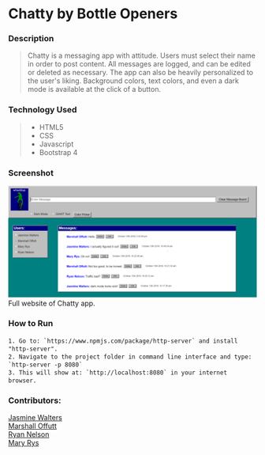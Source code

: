 # Chatty by Bottle Openers

### Description 
>Chatty is a messaging app with attitude.
>Users must select their name in order to post content.
>All messages are logged, and can be edited or deleted as necessary.
>The app can also be heavily personalized to the user's liking. Background colors, text colors, and even a dark mode is available at the click of a button.

### Technology Used
> * HTML5
> * CSS
> * Javascript
> * Bootstrap 4

### Screenshot
<img src="./images/screenshot.PNG">
Full website of Chatty app.

### How to Run 
```
1. Go to: `https://www.npmjs.com/package/http-server` and install "http-server".  
2. Navigate to the project folder in command line interface and type: `http-server -p 8080`  
3. This will show at: `http://localhost:8080` in your internet browser.  
```

### Contributors:
[Jasmine Walters](https://github.com/jsmnwltrs)<br>
[Marshall Offutt](https://github.com/moffutt10)
<br>
[Ryan Nelson](https://github.com/dragonxrage88)
<br>
[Mary Rys](https://github.com/MaryRys)
